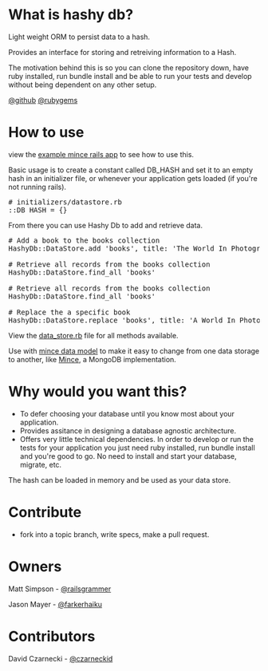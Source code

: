 # What is hashy db?

Light weight ORM to persist data to a hash. 

Provides an interface for storing and retreiving information to a Hash.

The motivation behind this is so you can clone the repository down, have ruby installed, run bundle install and be able to run your tests and develop without being dependent on any other setup.

[@github](https://github.com/asynchrony/HashyDB)
[@rubygems](https://rubygems.org/gems/hashy_db)

# How to use

view the [example mince rails app](https://github.com/coffeencoke/mince_rails_example) to see how to use this.

Basic usage is to create a constant called DB_HASH and set it to an empty hash in an initializer file, or whenever your application gets loaded (if you're not running rails).

<pre>
# initializers/datastore.rb
::DB_HASH = {}
</pre>

From there you can use Hashy Db to add and retrieve data.

<pre>
# Add a book to the books collection
HashyDb::DataStore.add 'books', title: 'The World In Photographs', publisher: 'National Geographic'

# Retrieve all records from the books collection
HashyDb::DataStore.find_all 'books'

# Retrieve all records from the books collection
HashyDb::DataStore.find_all 'books'

# Replace the a specific book
HashyDb::DataStore.replace 'books', title: 'A World In Photographs', publisher: 'National Geographic'
</pre>

View the [data_store.rb](https://github.com/asynchrony/hashy_db/blob/master/lib/hashy_db/data_store.rb) file for all methods available.

Use with [mince data model](https://github.com/asynchrony/mince_data_model) to make it easy to change from one data storage to another, like [Mince](https://github.com/asynchrony/mince), a MongoDB implementation.


# Why would you want this?

- To defer choosing your database until you know most about your application.
- Provides assitance in designing a database agnostic architecture.
- Offers very little technical dependencies.  In order to develop or run the tests for your application you just need ruby installed, run bundle install and you're good to go.  No need to install and start your database, migrate, etc.

The hash can be loaded in memory and be used as your data store.  

# Contribute

- fork into a topic branch, write specs, make a pull request.

# Owners

Matt Simpson - [@railsgrammer](https://twitter.com/railsgrammer)

Jason Mayer - [@farkerhaiku](https://twitter.com/farkerhaiku)

# Contributors

David Czarnecki - [@czarneckid](https://twitter.com/czarneckid)
